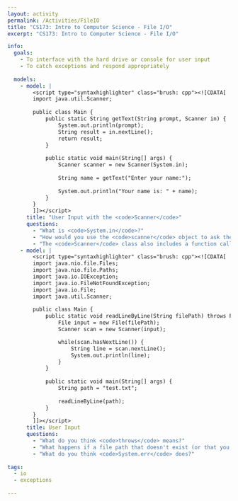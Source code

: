 ```yaml
---
layout: activity
permalink: /Activities/FileIO
title: "CS173: Intro to Computer Science - File I/O"
excerpt: "CS173: Intro to Computer Science - File I/O"

info:
  goals: 
    - To interface with the hard drive or console for user input
    - To catch exceptions and respond appropriately
    
  models:
    - model: |
        <script type="syntaxhighlighter" class="brush: cpp"><![CDATA[
        import java.util.Scanner;
        
        public class Main {            
            public static String getText(String prompt, Scanner in) {
                System.out.println(prompt);
                String result = in.nextLine();
                return result;
            }
            
            public static void main(String[] args) {
                Scanner scanner = new Scanner(System.in);
                
                String name = getText("Enter your name:");
                
                System.out.println("Your name is: " + name);
            }
        }
        ]]></script>          
      title: "User Input with the <code>Scanner</code>"
      questions:
        - "What is <code>System.in</code>?"
        - "How would you use the <code>scanner</code> object to ask the user to enter their grade in the class; keep asking them to enter their grade until it is an A, B, C, D, or F."
        - "The <code>Scanner</code> class also includes a function called <code>nextInt</code> which returns a numeric value from the user.  Write a program to ask the user to pick a number from 1 to 10 (again, keep prompting them until the value is within this range)!"
    - model: |
        <script type="syntaxhighlighter" class="brush: cpp"><![CDATA[
        import java.nio.file.Files;
        import java.nio.file.Paths;
        import java.io.IOException;
        import java.io.FileNotFoundException;
        import java.io.File;
        import java.util.Scanner;
        
        public class Main {  
            public static void readLineByLine(String filePath) throws FileNotFoundException {
                File input = new File(filePath);
                Scanner scan = new Scanner(input);

                while(scan.hasNextLine()) {
                    String line = scan.nextLine();
                    System.out.println(line);
                }           
            }
            
            public static void main(String[] args) {
                String path = "test.txt";
                
                readLineByLine(path);
            }
        }
        ]]></script>          
      title: User Input
      questions:
        - "What do you think <code>throws</code> means?"
        - "What happens if a file path that doesn't exist (or that you don't have permission to open) is passed to your function?"
        - "What do you think <code>System.err</code> does?"
        
tags:
  - io
  - exceptions
  
---
```


